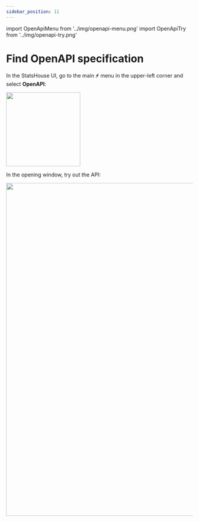 ```yaml
---
sidebar_position: 11
---
```


import OpenApiMenu from '../img/openapi-menu.png'
import OpenApiTry from '../img/openapi-try.png'

# Find OpenAPI specification

In the StatsHouse UI, go to the main **⚡** menu in the upper-left corner and select **OpenAPI**:

<img src={OpenApiMenu} width="200"/>

In the opening window, try out the API:

<img src={OpenApiTry} width="900"/>
